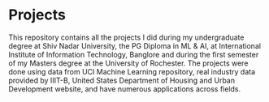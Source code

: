 # Projects
This repository contains all the projects I did during my undergraduate degree at Shiv Nadar University, the PG Diploma in ML &amp; AI, at International Institute of Information Technology, Banglore and during the first semester of my Masters degree at the University of Rochester.
The projects were done using data from UCI Machine Learning repository, real industry data provided by IIIT-B, United States Department of Housing and Urban Development website, and have numerous applications across fields. 
